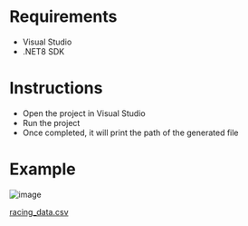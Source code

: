 # Requirements
- Visual Studio
- .NET8 SDK

# Instructions
- Open the project in Visual Studio
- Run the project
- Once completed, it will print the path of the generated file

# Example
![image](https://github.com/user-attachments/assets/dca9bdf1-51b4-43b3-ac92-309f7b8f86db)

[racing_data.csv](https://github.com/cadelina13/ExportHorseRaceData/blob/master/racing_data.csv)
